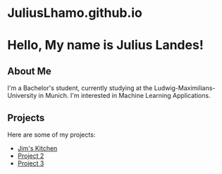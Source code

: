 # JuliusLhamo.github.io

# Hello, My name is Julius Landes!

## About Me

I'm a Bachelor's student, currently studying at the Ludwig-Maximilians-University in Munich. I'm interested in Machine Learning Applications.

## Projects

Here are some of my projects:

- [Jim's Kitchen](https://github.com/JuliusLhamo/jimskitchen)
- [Project 2](link-to-project-2)
- [Project 3](link-to-project-3)
